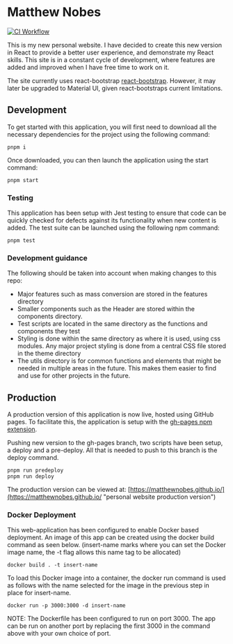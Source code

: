 # Matthew Nobes

[![CI Workflow](https://github.com/MatthewNobes/MatthewNobes.github.io/actions/workflows/CIWorkflow.yml/badge.svg?branch=master)](https://github.com/MatthewNobes/MatthewNobes.github.io/actions/workflows/CIWorkflow.yml)

This is my new personal website. I have decided to create this new version in
React to provide a better user experience, and demonstrate my React skills. This
site is in a constant cycle of development, where features are added and
improved when I have free time to work on it.

The site currently uses react-bootstrap
[react-bootstrap](https://react-bootstrap.github.io/ "react-bootstrap documentation").
However, it may later be upgraded to Material UI, given react-bootstraps current
limitations.

## Development

To get started with this application, you will first need to download all the
necessary dependencies for the project using the following command:

```
pnpm i
```

Once downloaded, you can then launch the application using the start command:

```
pnpm start
```

### Testing

This application has been setup with Jest testing to ensure that code can be
quickly checked for defects against its functionality when new content is added.
The test suite can be launched using the following npm command:

```
pnpm test
```

### Development guidance

The following should be taken into account when making changes to this repo:

- Major features such as mass conversion are stored in the features directory
- Smaller components such as the Header are stored within the components
  directory.
- Test scripts are located in the same directory as the functions and components
  they test
- Styling is done within the same directory as where it is used, using css
  modules. Any major project styling is done from a central CSS file stored in
  the theme directory
- The utils directory is for common functions and elements that might be needed
  in multiple areas in the future. This makes them easier to find and use for
  other projects in the future.

## Production

A production version of this application is now live, hosted using GitHub pages.
To facilitate this, the application is setup with the
[gh-pages npm extension](https://www.npmjs.com/package/gh-pages "gh-pages npm package").

Pushing new version to the gh-pages branch, two scripts have been setup, a
deploy and a pre-deploy. All that is needed to push to this branch is the deploy
command.

```
pnpm run predeploy
pnpm run deploy
```

The production version can be viewed at:
[https://matthewnobes.github.io/](https://matthewnobes.github.io/ "personal website production version")

### Docker Deployment

This web-application has been configured to enable Docker based deployment. An
image of this app can be created using the docker build command as seen below.
(insert-name marks where you can set the Docker image name, the -t flag allows
this name tag to be allocated)

```
docker build . -t insert-name
```

To load this Docker image into a container, the docker run command is used as
follows with the name selected for the image in the previous step in place for
insert-name.

```
docker run -p 3000:3000 -d insert-name
```

NOTE: The Dockerfile has been configured to run on port 3000. The app can be run
on another port by replacing the first 3000 in the command above with your own
choice of port.

